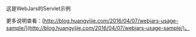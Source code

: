 这是WebJars的Servlet示例

更多说明查看：[http://blog.huangyijie.com/2016/04/07/webjars-usage-sample/](http://blog.huangyijie.com/2016/04/07/webjars-usage-sample/)。
